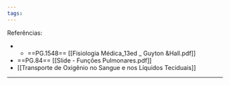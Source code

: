 ```yaml
---
tags:
---
```

Referências: 
* * ==PG.1548== [[Fisiologia Médica_13ed _ Guyton &Hall.pdf]]
* ==PG.84== [[Slide - Funções Pulmonares.pdf]]
* [[Transporte de Oxigênio no Sangue e nos Líquidos Teciduais]]
---




[^1]: 
[^2]: 